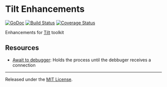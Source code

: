 # Tilt Enhancements
[![GoDoc][doc-img]][doc] [![Build Status][ci-img]][ci] [![Coverage Status][cov-img]][cov]

Enhancements for [Tilt](https://tilt.dev/) toolkit

## Resources

- [Await to debugger](/pkg/await): Holds the process until the debbuger receives a connection

<hr>

Released under the [MIT License](LICENSE).

[doc-img]: https://godoc.org/github.com/deveeztech/tilt-enhancements/pkg/await?status.svg
[doc]: https://godoc.org/deveeztech/tilt-enhancements/pkg/await
[ci-img]: https://github.com/deveeztech/tilt-enhancements/actions/workflows/go.yml/badge.svg
[ci]: https://github.com/deveeztech/tilt-enhancements/actions/workflows/go.yml
[cov-img]: https://codecov.io/gh/deveeztech/tilt-enhancements/branch/main/graph/badge.svg
[cov]: https://codecov.io/gh/deveeztech/tilt-enhancements

